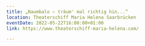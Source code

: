 ```yaml
---
title: „Naumbalo – träum' mal richtig hin...“ 
location: Theaterschiff Maria Helena Saarbrücken
eventDate: 2022-05-22T16:00:00+01:00
link: https://www.theaterschiff-maria-helena.com/

---
```

